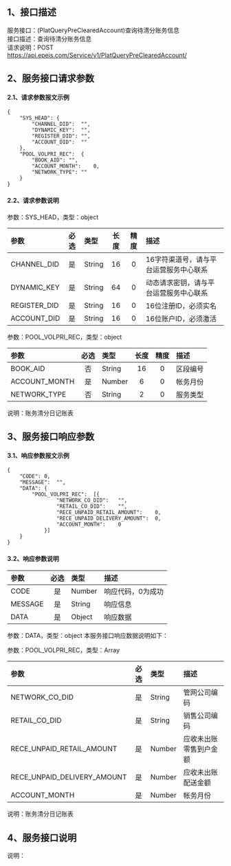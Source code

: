 ## 1、接口描述  
服务接口：(PlatQueryPreClearedAccount)查询待清分账务信息  
接口描述：查询待清分账务信息  
请求说明：POST https://api.epeis.com/Service/v1/PlatQueryPreClearedAccount/  
  
## 2、服务接口请求参数  
#### 2.1、请求参数报文示例  
~~~  
{
	"SYS_HEAD":	{
		"CHANNEL_DID":	"",
		"DYNAMIC_KEY":	"",
		"REGISTER_DID":	"",
		"ACCOUNT_DID":	""
	},
	"POOL_VOLPRI_REC":	{
		"BOOK_AID":	"",
		"ACCOUNT_MONTH":	0,
		"NETWORK_TYPE":	""
	}
}  
~~~  
#### 2.2、请求参数说明  
参数：SYS_HEAD，类型：object  
  
| 参数 | 必选 | 类型 | 长度 | 精度 | 描述 |  
| :----------------- | :----: | :-------- | :----: | :----: | :---------------- |  
| CHANNEL_DID | 是 | String | 16 | 0 | 16字符渠道号，请与平台运营服务中心联系 |  
| DYNAMIC_KEY | 是 | String | 64 | 0 | 动态请求密钥，请与平台运营服务中心联系 |  
| REGISTER_DID      |  是  | String   | 16 | 0 | 16位注册ID，必须实名 |  
| ACCOUNT_DID       |  是  | String   | 16 | 0 | 16位账户ID，必须激活 |  
  
参数：POOL_VOLPRI_REC，类型：object  
  
| 参数              | 必选 | 类型     | 长度 | 精度 | 描述             |  
| :----------------- | :----: | :-------- | :----: | :----: | :---------------- |  
| BOOK_AID |  否  | String   | 16 | 0 | 区段编号 |  
| ACCOUNT_MONTH |  是  | Number   | 6 | 0 | 帐务月份 |  
| NETWORK_TYPE |  否  | String   | 2 | 0 | 服务类型 |  
  
说明：账务清分日记账表  
  
## 3、服务接口响应参数  
#### 3.1、响应参数报文示例  
~~~  
{
	"CODE":	0,
	"MESSAGE":	"",
	"DATA":	{
		"POOL_VOLPRI_REC":	[{
				"NETWORK_CO_DID":	"",
				"RETAIL_CO_DID":	"",
				"RECE_UNPAID_RETAIL_AMOUNT":	0,
				"RECE_UNPAID_DELIVERY_AMOUNT":	0,
				"ACCOUNT_MONTH":	0
			}]
	}
}  
~~~  
#### 3.2、响应参数说明  
  
| 参数              | 必选 | 类型     | 描述             |  
| :----------------- | :----: | :-------- | :---------------- |  
| CODE | 是 | Number | 响应代码，0为成功 |  
| MESSAGE | 是 | String | 响应信息 |  
| DATA | 是 | Object | 响应数据 |  
  
参数：DATA，类型：object 本服务接口响应数据说明如下：  
  
参数：POOL_VOLPRI_REC，类型：Array  
  

| 参数              | 必选 | 类型     | 描述             |  
| :----------------- | :----: | :-------- | :---------------- |  
| NETWORK_CO_DID |  是  | String   | 管网公司编码 |  
| RETAIL_CO_DID |  是  | String   | 销售公司编码 |  
| RECE_UNPAID_RETAIL_AMOUNT |  是  | Number   | 应收未出账零售到户金额 |  
| RECE_UNPAID_DELIVERY_AMOUNT |  是  | Number   | 应收未出账配送金额 |  
| ACCOUNT_MONTH |  是  | Number   | 帐务月份 |  
  
说明：账务清分日记账表  
## 4、服务接口说明  
说明：  
